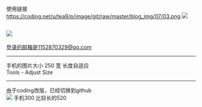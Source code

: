 使用链接
https://coding.net/u/tea9/p/image/git/raw/master/blog_img/07/03.png
![]({{site.img_link}}/13/02.png)

![](https://coding.net/u/tea9/p/image/git/raw/master/blog_img/07/03.png)
---

登录的邮箱是1152870329@qq.com

---
手机的图片大小 250 宽 长度自适应  
Tools - Adjust Size  

---

由于coding改版，已经切换到github  
![](https://raw.githubusercontent.com/tea9/image/master/blog_img/01/1.png)
手机300 
比较长的520
